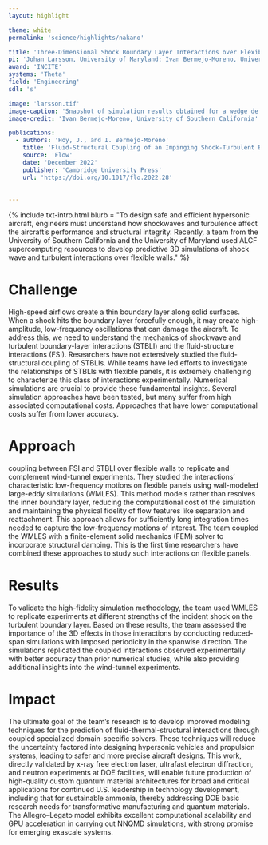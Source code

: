 ```yaml
---
layout: highlight

theme: white
permalink: 'science/highlights/nakano'

title: 'Three-Dimensional Shock Boundary Layer Interactions over Flexible Walls'
pi: 'Johan Larsson, University of Maryland; Ivan Bermejo-Moreno, University of Southern California'
award: 'INCITE'
systems: 'Theta'
field: 'Engineering'
sdl: 's'

image: 'larsson.tif' 
image-caption: 'Snapshot of simulation results obtained for a wedge deflection of 17.5 degree at time t=15 ms, showing contour maps of the flexible panel vertical displacement, the wall shear stress, and the fluid flow velocity on a vertical slice at the center of the spanwise domain, highlighting the incident and reflected shocks, the turbulent boundary layer, and the separation bubble.'
image-credit: 'Ivan Bermejo-Moreno, University of Southern California'

publications:
  - authors: 'Hoy, J., and I. Bermejo-Moreno'
    title: 'Fluid-Structural Coupling of an Impinging Shock-Turbulent Boundary Layer Interaction at Mach 3 over a Flexible Panel'
    source: 'Flow'
    date: 'December 2022'
    publisher: 'Cambridge University Press'
    url: 'https://doi.org/10.1017/flo.2022.28'
    
    
---
```


{% include txt-intro.html 
    blurb = "To design safe and efficient hypersonic aircraft, engineers must understand how shockwaves and turbulence affect the aircraft’s performance and structural integrity. Recently, a team from the University of Southern California and the University of Maryland used ALCF supercomputing resources to develop predictive 3D simulations of shock wave and turbulent interactions over flexible walls."
%}



# Challenge

High-speed airflows create a thin boundary layer along solid surfaces. When a shock hits the boundary layer forcefully enough, it may create high-amplitude, low-frequency oscillations that can damage the aircraft. To address this, we need to understand the mechanics of shockwave and turbulent boundary-layer interactions (STBLI) and the fluid-structure interactions (FSI). Researchers have not extensively studied the fluid-structural coupling of STBLIs. While teams have led efforts to investigate the relationships of STBLIs with flexible panels, it is extremely challenging to characterize this class of interactions experimentally. Numerical simulations are crucial to provide these fundamental insights. Several simulation approaches have been tested, but many suffer from high associated computational costs. Approaches that have lower computational costs suffer from lower accuracy.


# Approach

coupling between FSI and STBLI over flexible walls to replicate and complement wind-tunnel experiments. They studied the interactions’ characteristic low-frequency motions on flexible panels using wall-modeled large-eddy simulations (WMLES). This method models rather than resolves the inner boundary layer, reducing the computational cost of the simulation and maintaining the physical fidelity of flow features like separation and reattachment. This approach allows for sufficiently long integration times needed to capture the low-frequency motions of interest. The team coupled the WMLES with a finite-element solid mechanics (FEM) solver to incorporate structural damping. This is the first time researchers have combined these approaches to study such interactions on flexible panels. 



# Results

To validate the high-fidelity simulation methodology, the team used WMLES to replicate experiments at different strengths of the incident shock on the turbulent boundary layer. Based on these results, the team assessed the importance of the 3D effects in those interactions by conducting reduced-span simulations with imposed periodicity in the spanwise direction. The simulations replicated the coupled interactions observed experimentally with better accuracy than prior numerical studies, while also providing additional insights into the wind-tunnel experiments.  



# Impact

The ultimate goal of the team’s research is to develop improved modeling techniques for the prediction of fluid-thermal-structural interactions through coupled specialized domain-specific solvers. These techniques will reduce the uncertainty factored into designing hypersonic vehicles and propulsion systems, leading to safer and more precise aircraft designs.
This work, directly validated by x-ray free electron laser, ultrafast electron diffraction, and neutron experiments at DOE facilities, will enable future production of high-quality custom quantum material architectures for broad and critical applications for continued U.S. leadership in technology development, including that for sustainable ammonia, thereby addressing DOE basic research needs for transformative manufacturing and quantum materials. The Allegro–Legato model exhibits excellent computational scalability and GPU acceleration in carrying out NNQMD simulations, with strong promise for emerging exascale systems.
